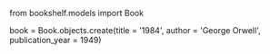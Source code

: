 from bookshelf.models import Book

book = Book.objects.create(title = '1984', author = 'George Orwell', publication_year = 1949)
